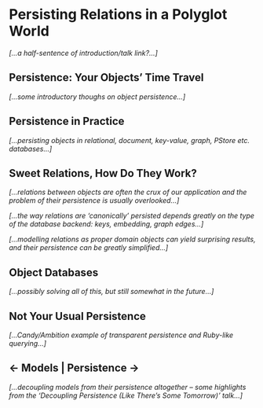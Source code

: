 Persisting Relations in a Polyglot World
========================================

_\[…a half-sentence of introduction/talk link?…\]_

Persistence: Your Objects’ Time Travel
--------------------------------------

_\[…some introductory thoughs on object persistence…\]_

Persistence in Practice
-----------------------

_\[…persisting objects in relational, document, key-value, graph, PStore etc.
databases…\]_

Sweet Relations, How Do They Work?
----------------------------------

_\[…relations between objects are often the crux of our application and the
problem of their persistence is usually overlooked…\]_

_\[…the way relations are ‘canonically’ persisted depends greatly on the type
of the database backend: keys, embedding, graph edges…\]_

_\[…modelling relations as proper domain objects can yield surprising results,
and their persistence can be greatly simplified…\]_

Object Databases
----------------

_\[…possibly solving all of this, but still somewhat in the future…\]_

Not Your Usual Persistence
--------------------------

_\[…Candy/Ambition example of transparent persistence and Ruby-like
querying…\]_

← Models | Persistence →
------------------------

_\[…decoupling models from their persistence altogether – some highlights from
the ‘Decoupling Persistence (Like There’s Some Tomorrow)’ talk…\]_

